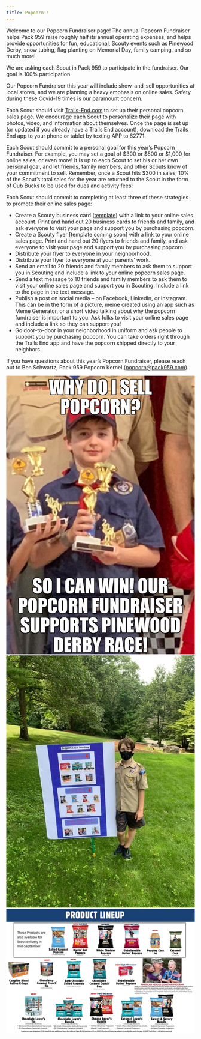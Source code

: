 ```yaml
---
title: Popcorn!!
---
```


Welcome to our Popcorn Fundraiser page! The annual Popcorn Fundraiser helps Pack 959 raise roughly half its annual operating expenses, and helps provide opportunities for fun, educational, Scouty events such as Pinewood Derby, snow tubing, flag planting on Memorial Day, family camping, and so much more!

We are asking each Scout in Pack 959 to participate in the fundraiser. Our goal is 100% participation. 

Our Popcorn Fundraiser this year will include show-and-sell opportunities at local stores, and we are planning a heavy emphasis on online sales. Safety during these Covid-19 times is our paramount concern.

Each Scout should visit [Trails-End.com](https://www.trails-end.com/) to set up their personal popcorn sales page. We encourage each Scout to personalize their page with photos, video, and information about themselves. Once the page is set up (or updated if you already have a Trails End account), download the Trails End app to your phone or tablet by texting APP to 62771. 

Each Scout should commit to a personal goal for this year’s Popcorn Fundraiser. For example, you may set a goal of $300 or $500 or $1,000 for online sales, or even more! It is up to each Scout to set his or her own personal goal, and let friends, family members, and other Scouts know of your commitment to sell. Remember, once a Scout hits $300 in sales, 10% of the Scout’s total sales for the year are returned to the Scout in the form of Cub Bucks to be used for dues and activity fees!

Each Scout should commit to completing at least three of these strategies to promote their online sales page:

* Create a Scouty business card ([template](https://bit.ly/31uJrSN)) with a link to your online sales account. Print and hand out 20 business cards to friends and family, and ask everyone to visit your page and support you by purchasing popcorn.
* Create a Scouty flyer [template coming soon] with a link to your online sales page. Print and hand out 20 flyers to friends and family, and ask everyone to visit your page and support you by purchasing popcorn.
* Distribute your flyer to everyone in your neighborhood.
* Distribute your flyer to everyone at your parents’ work.
* Send an email to 20 friends and family members to ask them to support you in Scouting and include a link to your online popcorn sales page.
* Send a text message to 10 friends and family members to ask them to visit your online sales page and support you in Scouting. Include a link to the page in the text message.
* Publish a post on social media – on Facebook, LinkedIn, or Instagram. This can be in the form of a picture, meme created using an app such as Meme Generator, or a short video talking about why the popcorn fundraiser is important to you. Ask folks to visit your online sales page and include a link so they can support you!
* Go door-to-door in your neighborhood in uniform and ask people to support you by purchasing popcorn. You can take orders right through the Trails End app and have the popcorn shipped directly to your neighbors. 

If you have questions about this year’s Popcorn Fundraiser, please reach out to Ben Schwartz, Pack 959 Popcorn Kernel (popcorn@pack959.com). 

![Why Sell?](whysell.jpg)
![Social Distancing](socialdistance.jpg)
![Product Lineup](productlineup.jpg)